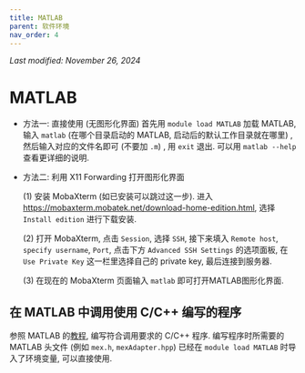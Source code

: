 ```yaml
---
title: MATLAB
parent: 软件环境
nav_order: 4
---
```



*Last modified: November 26, 2024*

# MATLAB

- 方法一: 直接使用 (无图形化界面)
  首先用 `module load MATLAB` 加载 MATLAB, 输入 `matlab` (在哪个目录启动的 MATLAB, 启动后的默认工作目录就在哪里) , 然后输入对应的文件名即可 (不要加 `.m`) , 用 `exit` 退出. 可以用 `matlab --help` 查看更详细的说明.
- 方法二: 利用 X11 Forwarding 打开图形化界面

  (1) 安装 MobaXterm (如已安装可以跳过这一步). 进入 <https://mobaxterm.mobatek.net/download-home-edition.html>, 选择 `Install edition` 进行下载安装.

  (2) 打开 MobaXterm, 点击 `Session`, 选择 `SSH`, 接下来填入 `Remote host`, `specify username`, `Port`, 点击下方 `Advanced SSH Settings` 的选项面板, 在 `Use Private Key` 这一栏里选择自己的 private key, 最后连接到服务器.

  (3) 在现在的 MobaXterm 页面输入 `matlab` 即可打开MATLAB图形化界面.

## 在 MATLAB 中调用使用 C/C++ 编写的程序

参照 MATLAB 的[教程](https://ww2.mathworks.cn/help/matlab/cpp-language.html), 编写符合调用要求的 C/C++ 程序. 编写程序时所需要的 MATLAB 头文件 (例如 `mex.h`, `mexAdapter.hpp`) 已经在 `module load MATLAB` 时导入了环境变量, 可以直接使用.
